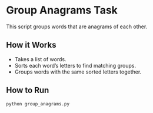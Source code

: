 # Group Anagrams Task

This script groups words that are anagrams of each other.

## How it Works

- Takes a list of words.
- Sorts each word’s letters to find matching groups.
- Groups words with the same sorted letters together.

## How to Run

```bash
python group_anagrams.py
